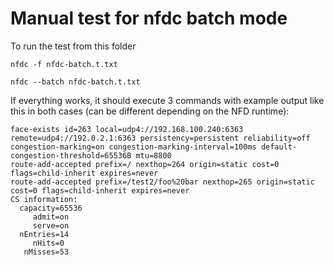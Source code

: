 # Manual test for nfdc batch mode

To run the test from this folder

    nfdc -f nfdc-batch.t.txt

    nfdc --batch nfdc-batch.t.txt

If everything works, it should execute 3 commands with example output like this
in both cases (can be different depending on the NFD runtime):

    face-exists id=263 local=udp4://192.168.100.240:6363 remote=udp4://192.0.2.1:6363 persistency=persistent reliability=off congestion-marking=on congestion-marking-interval=100ms default-congestion-threshold=65536B mtu=8800
    route-add-accepted prefix=/ nexthop=264 origin=static cost=0 flags=child-inherit expires=never
    route-add-accepted prefix=/test2/foo%20bar nexthop=265 origin=static cost=0 flags=child-inherit expires=never
    CS information:
      capacity=65536
         admit=on
         serve=on
      nEntries=14
         nHits=0
       nMisses=53
